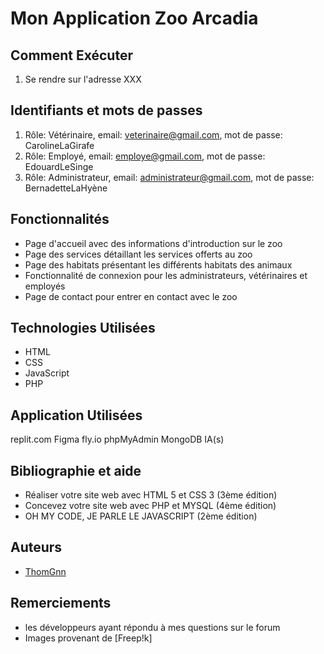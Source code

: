 # Mon Application Zoo Arcadia

## Comment Exécuter
1. Se rendre sur l'adresse XXX

## Identifiants et mots de passes
1. Rôle: Vétérinaire, email: veterinaire@gmail.com, mot de passe: CarolineLaGirafe
2. Rôle: Employé, email: employe@gmail.com, mot de passe: EdouardLeSinge
3. Rôle: Administrateur, email: administrateur@gmail.com, mot de passe: BernadetteLaHyène

## Fonctionnalités
- Page d'accueil avec des informations d'introduction sur le zoo
- Page des services détaillant les services offerts au zoo
- Page des habitats présentant les différents habitats des animaux
- Fonctionnalité de connexion pour les administrateurs, vétérinaires et employés
- Page de contact pour entrer en contact avec le zoo

## Technologies Utilisées
- HTML
- CSS
- JavaScript
- PHP

## Application Utilisées
replit.com
Figma
fly.io
phpMyAdmin
MongoDB
IA(s)

## Bibliographie et aide
- Réaliser votre site web avec HTML 5 et CSS 3 (3ème édition)
- Concevez votre site web avec PHP et MYSQL (4ème édition)
- OH MY CODE, JE PARLE LE JAVASCRIPT (2ème édition)

## Auteurs
- [ThomGnn](https://github.com/ThomGnn/Zoo)

## Remerciements
- les développeurs ayant répondu à mes questions sur le forum
- Images provenant de [Freep!k]
